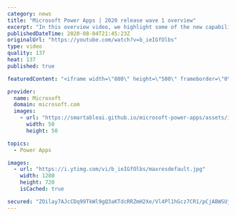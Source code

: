 ```yaml
---
category: news
title: "Microsoft Power Apps | 2020 release wave 1 overview"
excerpt: "In this overview video, we highlight some of the new capabilities included in the latest update to Microsoft Power Apps.      Here are the capabilities covered:     UI enhancements       • Save is always visible       • Chart formatting  Grid user experience enhancements       • Conditional search  "
publishedDateTime: 2020-08-04T21:45:23Z
originalUrl: "https://youtube.com/watch?v=b_ieIGfOlbs"
type: video
quality: 137
heat: 137
published: true

featuredContent: "<iframe width=\"800\" height=\"500\" frameborder=\"0\" src=\"https://www.youtube.com/embed/b_ieIGfOlbs\" allow=\"accelerometer; autoplay; encrypted-media; gyroscope; picture-in-picture\" allowfullscreen></iframe>"

provider:
  name: Microsoft
  domain: microsoft.com
  images:
    - url: "https://smartableai.github.io/microsoft-power-apps/assets/images/organizations/microsoft.com-50x50.jpg"
      width: 50
      height: 50

topics:
  - Power Apps

images:
  - url: "https://i.ytimg.com/vi/b_ieIGfOlbs/maxresdefault.jpg"
    width: 1280
    height: 720
    isCached: true

secured: "ZOilay7AJcCDq99TkWl9gQ3aKTdcRRZmH2Xe/Vl4Pl1hGcz7CR1/pCjABWSUjN5wxaSLEEgPMq3Lh+JS0n5jcJcL/pEqR1GMnXIPa9Vtu6Q8mmRdbkXnXwltQ+INp5Qa2QtLSYnhmG+oZqqXdHq658j/YpTnjGb7jIIc73CMGoyddmTPufcj/Ru2VFYYWS5JhQjedjzXegHxFq9u6xK696g23RAIB+UXZ/yflmU9nOmAszsUjuyrH/FhHXQTX/QsSzjIdAVURu9q3QsyABxr15ToH7l2J2SCi/ckW0xteLpMu/W+jXT+214lPaHO6Aw7Kh1/SYkpebF32WQp/OwKLgQHAjiZEFDgA7p8Euz8sLU6kQ6SDUmgJg8Q3EP0p47Hs5dNjQ/z+U7SxuXIxXJ4KA0nr1oG5PYtnUwOh5N+DQwJVWCgEVX4MsAvNXBWu0YI;lCqa6blHya7kTN5t0Ro5HQ=="
---
```


